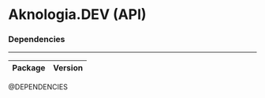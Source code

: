 # Aknologia.DEV (API)

### Dependencies

---

| Package | Version |
| ------- | ------- |

@DEPENDENCIES
